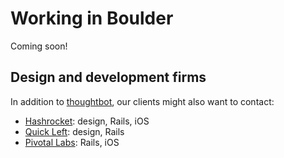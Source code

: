 Working in Boulder
==================

Coming soon!

Design and development firms
----------------------------

In addition to [thoughtbot](http://thoughtbot.com/contact), our clients might
also want to contact:

* [Hashrocket](http://hashrocket.com): design, Rails, iOS
* [Quick Left](http://quickleft.com/): design, Rails
* [Pivotal Labs](http://pivotallabs.com/): Rails, iOS
